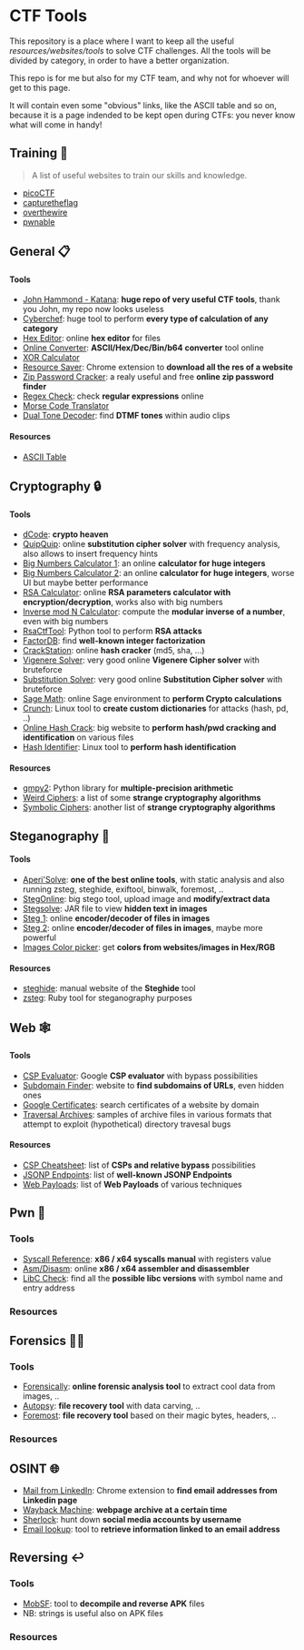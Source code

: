 # CTF Tools
This repository is a place where I want to keep all the useful *resources/websites/tools* to solve CTF challenges. All the tools will be divided by category, in order to have a better organization.

This repo is for me but also for my CTF team, and why not for whoever will get to this page.

It will contain even some "obvious" links, like the ASCII table and so on, because it is a page indended to be kept open during CTFs: you never know what will come in handy!

## Training 🚩
> A list of useful websites to train our skills and knowledge.
- [picoCTF](https://picoctf.org/)
- [capturetheflag](https://capturetheflag.it/risorse/come-imparo)
- [overthewire](https://overthewire.org/wargames/)
- [pwnable](http://pwnable.kr/)

## General 📋
#### Tools
- [John Hammond - Katana](https://github.com/JohnHammond/ctf-katana): **huge repo of very useful CTF tools**, thank you John, my repo now looks useless 
- [Cyberchef](https://gchq.github.io/CyberChef/): huge tool to perform **every type of calculation of any category**
- [Hex Editor](https://hexed.it/): online **hex editor** for files
- [Online Converter](https://www.rapidtables.com/convert/number/ascii-hex-bin-dec-converter.html): **ASCII/Hex/Dec/Bin/b64 converter** tool online
- [XOR Calculator](http://xor.pw/)
- [Resource Saver](https://chrome.google.com/webstore/detail/save-all-resources/abpdnfjocnmdomablahdcfnoggeeiedb?hl=en-US): Chrome extension to **download all the res of a website**
- [Zip Password Cracker](https://passwordrecovery.io/zip-file-password-removal/): a realy useful and free **online zip password finder**
- [Regex Check](https://www.debuggex.com/): check **regular expressions** online
- [Morse Code Translator](https://morsecode.world/international/translator.html)
- [Dual Tone Decoder](http://dialabc.com/sound/detect/): find **DTMF tones** within audio clips
#### Resources
- [ASCII Table](http://www.asciitable.com/)

## Cryptography 🔒
#### Tools
- [dCode](https://www.dcode.fr): **crypto heaven**
- [QuipQuip](https://quipqiup.com/): online **substitution cipher solver** with frequency analysis, also allows to insert frequency hints
- [Big Numbers Calculator 1](http://www.javascripter.net/math/calculators/100digitbigintcalculator.htm): an online **calculator for huge integers**
- [Big Numbers Calculator 2](https://defuse.ca/big-number-calculator.htm): an online **calculator for huge integers**, worse UI but maybe better performance
- [RSA Calculator](https://www.cryptool.org/en/cto/highlights/rsa-step-by-step): online **RSA parameters calculator with encryption/decryption**, works also with big numbers 
- [Inverse mod N Calculator](https://www.dcode.fr/modular-inverse): compute the **modular inverse of a number**, even with big numbers
- [RsaCtfTool](https://github.com/Ganapati/RsaCtfTool): Python tool to perform **RSA attacks**
- [FactorDB](http://factordb.com/): find **well-known integer factorization**
- [CrackStation](https://crackstation.net/): online **hash cracker** (md5, sha, ...)
- [Vigenere Solver](https://www.guballa.de/vigenere-solver): very good online **Vigenere Cipher solver** with bruteforce
- [Substitution Solver](https://www.guballa.de/substitution-solver): very good online **Substitution Cipher solver** with bruteforce
- [Sage Math](https://sagecell.sagemath.org/): online Sage environment to **perform Crypto calculations**
- [Crunch](https://tools.kali.org/password-attacks/crunch): Linux tool to **create custom dictionaries** for attacks (hash, pd, ..)
- [Online Hash Crack](https://www.onlinehashcrack.com/): big website to **perform hash/pwd cracking and identification** on various files
- [Hash Identifier](https://tools.kali.org/password-attacks/hash-identifier): Linux tool to **perform hash identification**
#### Resources
- [gmpy2](https://gmpy2.readthedocs.io/en/latest/intro.html): Python library for **multiple-precision arithmetic**
- [Weird Ciphers](http://www.quadibloc.com/crypto/intro.htm): a list of some **strange cryptography algorithms**
- [Symbolic Ciphers](https://www.dcode.fr/symbols-ciphers): another list of **strange cryptography algorithms**

## Steganography 🎨
#### Tools
- [Aperi'Solve](https://aperisolve.fr/): **one of the best online tools**, with static analysis and also running zsteg, steghide, exiftool, binwalk, foremost, .. 
- [StegOnline](https://stegonline.georgeom.net): big stego tool, upload image and **modify/extract data**
- [Stegsolve](https://github.com/eugenekolo/sec-tools/tree/master/stego/stegsolve/stegsolve): JAR file to view **hidden text in images**
- [Steg 1](https://stylesuxx.github.io/steganography/): online **encoder/decoder of files in images**
- [Steg 2](https://futureboy.us/stegano/decinput.html): online **encoder/decoder of files in images**, maybe more powerful
- [Images Color picker](https://imagecolorpicker.com/): get **colors from websites/images in Hex/RGB**
#### Resources
- [steghide](http://steghide.sourceforge.net/documentation/manpage.php): manual website of the **Steghide** tool
- [zsteg](): Ruby tool for steganography purposes

## Web 🕸️
#### Tools
- [CSP Evaluator](https://csp-evaluator.withgoogle.com/): Google **CSP evaluator** with bypass possibilities
- [Subdomain Finder](https://subdomainfinder.c99.nl/index.php): website to **find subdomains of URLs**, even hidden ones
- [Google Certificates](https://transparencyreport.google.com/https/certificates): search certificates of a website by domain
- [Traversal Archives](https://github.com/jwilk/traversal-archives): samples of archive files in various formats that attempt to exploit (hypothetical) directory travesal bugs
#### Resources
- [CSP Cheatsheet](https://six2dez.gitbook.io/pentest-book/enumeration/web/csp): list of **CSPs and relative bypass** possibilities
- [JSONP Endpoints](https://github.com/zigoo0/JSONBee/blob/master/jsonp.txt): list of **well-known JSONP Endpoints**
- [Web Payloads](https://github.com/swisskyrepo/PayloadsAllTheThings): list of **Web Payloads** of various techniques

## Pwn 🐛
### Tools
- [Syscall Reference](https://syscalls.w3challs.com/): **x86 / x64 syscalls manual** with registers value
- [Asm/Disasm](https://defuse.ca/online-x86-assembler.htm#disassembly): online **x86 / x64 assembler and disassembler**
- [LibC Check](https://libc.blukat.me/?q=puts%3A0x7f51bf2ee9c0&l=libc6_2.27-3ubuntu1_amd64): find all the **possible libc versions** with symbol name and entry address
### Resources

## Forensics 🕵️‍♂️
### Tools
- [Forensically](https://29a.ch/photo-forensics/#forensic-magnifier): **online forensic analysis tool** to extract cool data from images, .. 
- [Autopsy](https://www.sleuthkit.org/autopsy/): **file recovery tool** with data carving, ..
- [Foremost](https://tools.kali.org/forensics/foremost): **file recovery tool** based on their magic bytes, headers, ..
### Resources

## OSINT 🌐
- [Mail from LinkedIn](https://skrapp.io/tutorials/linkedin-email-finder): Chrome extension to **find email addresses from Linkedin page**
- [Wayback Machine](https://archive.org/web/): **webpage archive at a certain time**
- [Sherlock](https://github.com/sherlock-project/sherlock): hunt down **social media accounts by username**
- [Email lookup](https://epieos.com/): tool to **retrieve information linked to an email address**

## Reversing ↩️
### Tools
- [MobSF](https://github.com/MobSF/Mobile-Security-Framework-MobSF): tool to **decompile and reverse APK** files
- NB: strings is useful also on APK files
### Resources
